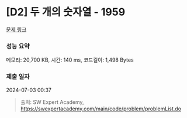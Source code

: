 # [D2] 두 개의 숫자열 - 1959 

[문제 링크](https://swexpertacademy.com/main/code/problem/problemDetail.do?contestProbId=AV5PpoFaAS4DFAUq) 

### 성능 요약

메모리: 20,700 KB, 시간: 140 ms, 코드길이: 1,498 Bytes

### 제출 일자

2024-07-03 00:37



> 출처: SW Expert Academy, https://swexpertacademy.com/main/code/problem/problemList.do